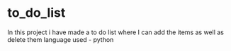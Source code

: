 # to_do_list
In this project i have made a to do list where I can add the items as well as delete them 
language used - python
